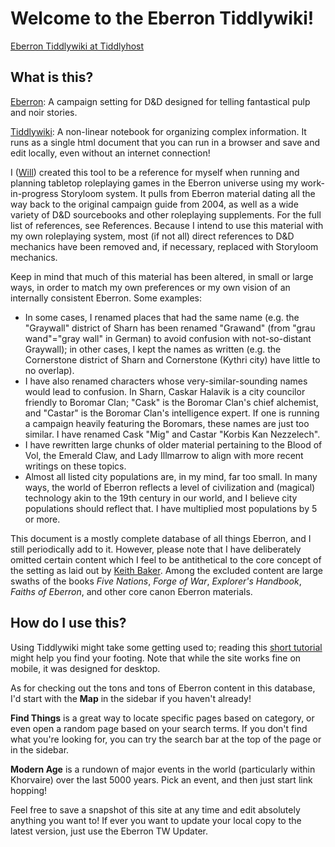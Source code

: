 # Welcome to the Eberron Tiddlywiki!

[Eberron Tiddlywiki at Tiddlyhost](https://eberron.tiddlyhost.com/)

## What is this?

[Eberron](https://en.wikipedia.org/wiki/Eberron): A campaign setting for D&D designed for telling fantastical pulp and noir stories.

[Tiddlywiki](https://tiddlywiki.com/): A non-linear notebook for organizing complex information. It runs as a single html document that you can run in a browser and save and edit locally, even without an internet connection!

I ([Will](https://www.reddit.com/u/ziphion)) created this tool to be a reference for myself when running and planning tabletop roleplaying games in the Eberron universe using my work-in-progress Storyloom system. It pulls from Eberron material dating all the way back to the original campaign guide from 2004, as well as a wide variety of D&D sourcebooks and other roleplaying supplements. For the full list of references, see References. Because I intend to use this material with my own roleplaying system, most (if not all) direct references to D&D mechanics have been removed and, if necessary, replaced with Storyloom mechanics.

Keep in mind that much of this material has been altered, in small or large ways, in order to match my own preferences or my own vision of an internally consistent Eberron. Some examples:

* In some cases, I renamed places that had the same name (e.g. the "Graywall" district of Sharn has been renamed "Grawand" (from "grau wand"="gray wall" in German) to avoid confusion with not-so-distant Graywall); in other cases, I kept the names as written (e.g. the Cornerstone district of Sharn and Cornerstone (Kythri city) have little to no overlap).
* I have also renamed characters whose very-similar-sounding names would lead to confusion. In Sharn, Caskar Halavik is a city councilor friendly to Boromar Clan; "Cask" is the Boromar Clan's chief alchemist, and "Castar" is the Boromar Clan's intelligence expert. If one is running a campaign heavily featuring the Boromars, these names are just too similar. I have renamed Cask "Mig" and Castar "Korbis Kan Nezzelech".
* I have rewritten large chunks of older material pertaining to the Blood of Vol, the Emerald Claw, and Lady Illmarrow to align with more recent writings on these topics.
* Almost all listed city populations are, in my mind, far too small. In many ways, the world of Eberron reflects a level of civilization and (magical) technology akin to the 19th century in our world, and I believe city populations should reflect that. I have multiplied most populations by 5 or more.

This document is a mostly complete database of all things Eberron, and I still periodically add to it. However, please note that I have deliberately omitted certain content which I feel to be antithetical to the core concept of the setting as laid out by [Keith Baker](http://keith-baker.com). Among the excluded content are large swaths of the books *Five Nations*, *Forge of War*, *Explorer's Handbook*, *Faiths of Eberron*, and other core canon Eberron materials.

## How do I use this?

Using Tiddlywiki might take some getting used to; reading this [short tutorial](https://opensource.com/article/19/2/tiddlywiki) might help you find your footing. Note that while the site works fine on mobile, it was designed for desktop.

As for checking out the tons and tons of Eberron content in this database, I'd start with the **Map** in the sidebar if you haven't already!

**Find Things** is a great way to locate specific pages based on category, or even open a random page based on your search terms. If you don't find what you're looking for, you can try the search bar at the top of the page or in the sidebar.

**Modern Age** is a rundown of major events in the world (particularly within Khorvaire) over the last 5000 years. Pick an event, and then just start link hopping!

Feel free to save a snapshot of this site at any time and edit absolutely anything you want to! If ever you want to update your local copy to the latest version, just use the Eberron TW Updater.
